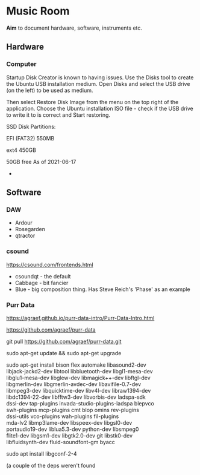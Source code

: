 # Music Room

**Aim** to document hardware, software, instruments etc.

## Hardware

### Computer

Startup Disk Creator is known to having issues. Use the Disks tool to create the Ubuntu USB installation medium. Open Disks and select the USB drive (on the left) to be used as medium.

Then select Restore Disk Image from the menu on the top right of the application. Choose the
Ubuntu installation ISO file - check if the USB drive to write it to is correct and Start restoring.

SSD Disk Partitions:

EFI (FAT32) 550MB

ext4 450GB

50GB free 
As of 2021-06-17

* 

## Software


### DAW

* Ardour
* Rosegarden
* qtractor

### csound

https://csound.com/frontends.html

  * csoundqt - the default
  * Cabbage - bit fancier
  * Blue - big composition thing. Has Steve Reich's 'Phase' as an example
  
### Purr Data

https://agraef.github.io/purr-data-intro/Purr-Data-Intro.html

https://github.com/agraef/purr-data

git pull https://github.com/agraef/purr-data.git

 sudo apt-get update && sudo apt-get upgrade

 sudo apt-get install bison flex automake libasound2-dev \
      libjack-jackd2-dev libtool libbluetooth-dev libgl1-mesa-dev \
      libglu1-mesa-dev libglew-dev libmagick++-dev libftgl-dev \
      libgmerlin-dev libgmerlin-avdec-dev libavifile-0.7-dev \
      libmpeg3-dev libquicktime-dev libv4l-dev libraw1394-dev \
      libdc1394-22-dev libfftw3-dev libvorbis-dev ladspa-sdk \
      dssi-dev tap-plugins invada-studio-plugins-ladspa blepvco \
      swh-plugins mcp-plugins cmt blop omins rev-plugins \
       dssi-utils vco-plugins wah-plugins fil-plugins \
      mda-lv2 libmp3lame-dev libspeex-dev libgsl0-dev \
      portaudio19-dev liblua5.3-dev python-dev libsmpeg0  \
      flite1-dev libgsm1-dev libgtk2.0-dev git libstk0-dev \
      libfluidsynth-dev fluid-soundfont-gm byacc

sudo apt install libgconf-2-4 

(a couple of the deps weren't found

